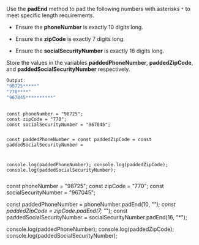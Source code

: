 Use the **padEnd** method to pad the
following numbers with asterisks `*`
to meet specific length requirements.

- Ensure the **phoneNumber** is exactly 10 digits long.

- Ensure the **zipCode** is exactly 7 digits long.

- Ensure the **socialSecurityNumber** is exactly 16 digits long.

Store the values in the variables **paddedPhoneNumber**,
**paddedZipCode**, and **paddedSocialSecurityNumber** respectively.

```js
Output:
"98725*****"
"770****"
"967045**********"
```

<codeblock language="javascript" type="exercise" testMode="fixedInput">
<code>
const phoneNumber = "98725";
const zipCode = "770";
const socialSecurityNumber = "967045";

const paddedPhoneNumber =
const paddedZipCode =
const paddedSocialSecurityNumber =

console.log(paddedPhoneNumber);
console.log(paddedZipCode);
console.log(paddedSocialSecurityNumber);

</code>

<solution>
const phoneNumber = "98725";
const zipCode = "770";
const socialSecurityNumber = "967045";

const paddedPhoneNumber = phoneNumber.padEnd(10, "*");
const paddedZipCode = zipCode.padEnd(7, "*");
const paddedSocialSecurityNumber = socialSecurityNumber.padEnd(16, "*");

console.log(paddedPhoneNumber);
console.log(paddedZipCode);
console.log(paddedSocialSecurityNumber);

</solution>
</codeblock>
